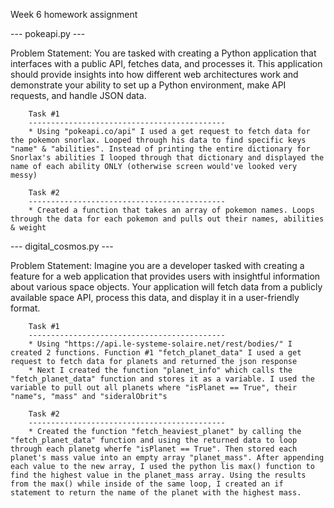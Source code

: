 Week 6 homework assignment


--- pokeapi.py ---

Problem Statement:
You are tasked with creating a Python application that interfaces with a public API, fetches data, and processes it. This application should provide insights into how different web architectures work and demonstrate your ability to set up a Python environment, make API requests, and handle JSON data.


        Task #1
        --------------------------------------------
        * Using "pokeapi.co/api" I used a get request to fetch data for the pokemon snorlax. Looped through his data to find specific keys "name" & "abilities". Instead of printing the entire dictionary for Snorlax's abilities I looped through that dictionary and displayed the name of each ability ONLY (otherwise screen would've looked very messy)
  
        Task #2
        --------------------------------------------
        * Created a function that takes an array of pokemon names. Loops through the data for each pokemon and pulls out their names, abilities & weight



--- digital_cosmos.py ---

Problem Statement:
Imagine you are a developer tasked with creating a feature for a web application that provides users with insightful information about various space objects. Your application will fetch data from a publicly available space API, process this data, and display it in a user-friendly format.
        

        Task #1
        --------------------------------------------
        * Using "https://api.le-systeme-solaire.net/rest/bodies/" I created 2 functions. Function #1 "fetch_planet_data" I used a get request to fetch data for planets and returned the json response 
        * Next I created the function "planet_info" which calls the "fetch_planet_data" function and stores it as a variable. I used the variable to pull out all planets where "isPlanet == True", their "name"s, "mass" and "sideralObrit"s

        Task #2
        --------------------------------------------
        * Created the function "fetch_heaviest_planet" by calling the "fetch_planet_data" function and using the returned data to loop through each planetg wherfe "isPlanet == True". Then stored each planet's mass value into an empty array "planet_mass". After appending each value to the new array, I used the python lis max() function to find the highest value in the planet_mass array. Using the results from the max() while inside of the same loop, I created an if statement to return the name of the planet with the highest mass.

        